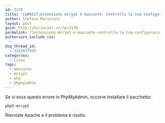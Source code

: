 ```yaml
---
id: 3178
title: 'L&#8217;estensione mcrypt è mancante. Controlla la tua configurazione di PHP'
author: Stefano Marzorati
layout: post
guid: http://marzorati.co/?p=3178
permalink: /lestensione-mcrypt-e-mancante-controlla-la-tua-configurazione-di-php/
authorsure_include_css:
  - 
dsq_thread_id:
  - 3265037929
categories:
  - Linux
tags:
  - mancante
  - mcrypt
  - php
  - phpmyadmin
---
```

Se vi esce questo errore in PhpMyAdmin, occorre installare il pacchetto:

`php5-mcrypt`

Riavviate Apache e il problema è risolto.